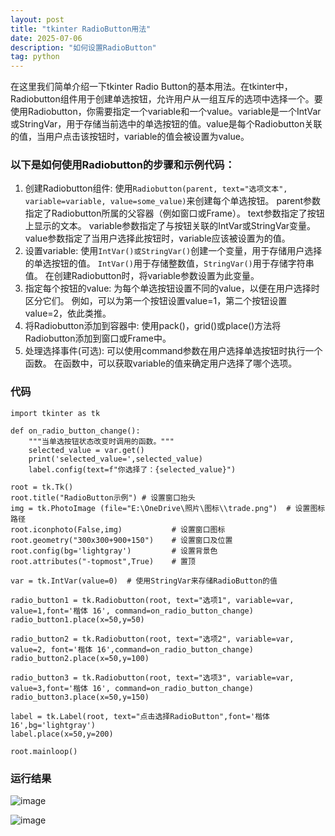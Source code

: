 ```yaml
---
layout: post
title: "tkinter RadioButton用法"
date: 2025-07-06
description: "如何设置RadioButton"
tag: python
---  
```

在这里我们简单介绍一下tkinter Radio Button的基本用法。在tkinter中，Radiobutton组件用于创建单选按钮，允许用户从一组互斥的选项中选择一个。要使用Radiobutton，你需要指定一个variable和一个value。variable是一个IntVar或StringVar，用于存储当前选中的单选按钮的值。value是每个Radiobutton关联的值，当用户点击该按钮时，variable的值会被设置为value。

### 以下是如何使用Radiobutton的步骤和示例代码：
1. 创建Radiobutton组件:
使用`Radiobutton(parent, text="选项文本", variable=variable, value=some_value)`来创建每个单选按钮。
parent参数指定了Radiobutton所属的父容器（例如窗口或Frame）。
text参数指定了按钮上显示的文本。
variable参数指定了与按钮关联的IntVar或StringVar变量。
value参数指定了当用户选择此按钮时，variable应该被设置为的值。
2. 设置variable:
使用`IntVar()或StringVar()`创建一个变量，用于存储用户选择的单选按钮的值。
`IntVar()`用于存储整数值，`StringVar()`用于存储字符串值。
在创建Radiobutton时，将variable参数设置为此变量。
3. 指定每个按钮的value:
为每个单选按钮设置不同的value，以便在用户选择时区分它们。
例如，可以为第一个按钮设置value=1，第二个按钮设置value=2，依此类推。
4. 将Radiobutton添加到容器中:
使用pack()，grid()或place()方法将Radiobutton添加到窗口或Frame中。
5. 处理选择事件(可选):
可以使用command参数在用户选择单选按钮时执行一个函数。
在函数中，可以获取variable的值来确定用户选择了哪个选项。

### 代码
    import tkinter as tk

    def on_radio_button_change():
        """当单选按钮状态改变时调用的函数。"""
        selected_value = var.get()
        print('selected_value=',selected_value)
        label.config(text=f"你选择了：{selected_value}")
    
    root = tk.Tk()
    root.title("RadioButton示例") # 设置窗口抬头
    img = tk.PhotoImage (file="E:\OneDrive\照片\图标\\trade.png")  # 设置图标路径
    root.iconphoto(False,img)           # 设置窗口图标
    root.geometry("300x300+900+150")    # 设置窗口及位置
    root.config(bg='lightgray')         # 设置背景色
    root.attributes("-topmost",True)    # 置顶
    
    var = tk.IntVar(value=0)  # 使用StringVar来存储RadioButton的值
    
    radio_button1 = tk.Radiobutton(root, text="选项1", variable=var, value=1,font='楷体 16', command=on_radio_button_change)
    radio_button1.place(x=50,y=50)
    
    radio_button2 = tk.Radiobutton(root, text="选项2", variable=var, value=2, font='楷体 16',command=on_radio_button_change)
    radio_button2.place(x=50,y=100)
    
    radio_button3 = tk.Radiobutton(root, text="选项3", variable=var, value=3,font='楷体 16', command=on_radio_button_change)
    radio_button3.place(x=50,y=150)
    
    label = tk.Label(root, text="点击选择RadioButton",font='楷体 16',bg='lightgray')
    label.place(x=50,y=200)
    
    root.mainloop()
### 运行结果

![image](https://github.com/user-attachments/assets/f3c47eef-92d3-4292-ad67-400156f3a3b4)


![image](https://github.com/user-attachments/assets/05875340-df17-4114-a104-456fc0fd2ae5)

